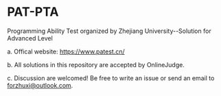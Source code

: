 # PAT-PTA
Programming Ability Test organized by Zhejiang University--Solution for Advanced Level

a. Offical website: https://www.patest.cn/

b. All solutions in this repository are accepted by OnlineJudge.

c. Discussion are welcomed! Be free to write an issue or send an email to forzhuxi@outlook.com.

